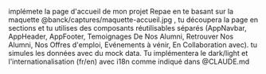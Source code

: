implémete la page d'accueil de mon projet Repae en te basant sur la maquette @banck/captures/maquette-accueil.jpg , tu découpera la page en sections et tu utilises des composants réutilisables séparés (AppNavbar, AppHeader, AppFooter, Temoignages De Nos Alumni, Retrouver Nos Alumni, Nos Offres d'emploi, Evénements à vénir, En Collaboration avec). tu simules les données avec du mock data.
Tu implémentera le dark/light et l'internationalisation (fr/en) avec i18n comme indiqué dans @CLAUDE.md